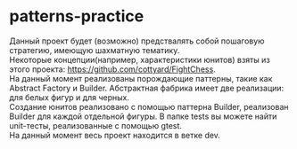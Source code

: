 # patterns-practice
Данный проект будет (возможно) предствалять собой пошаговую стратегию, имеющую шахматную тематику.  
Некоторые концепции(например, характеристики юнитов) взяты из этого проекта: https://github.com/cottyard/FightChess.  
На данный момент реализованы порождающие паттерны, такие как Abstract Factory и Builder.
Абстрактная фабрика имеет две реализации: для белых фигур и для черных.  
Создание юнитов реализовано с помощью паттерна Builder, реализован Builder для каждой отдельной фигуры.
В папке tests вы можете найти unit-тесты, реализованные с помощью gtest.  
На данный момент весь проект находится в ветке dev.
